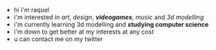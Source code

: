 - hi i'm raquel
- i'm interested in *art*, *design*, ***videogames***, *music* and *3d modelling*
- i'm currently learning 3d modelling and **studying computer science**
- i'm down to get better at my interests at any cost
- u can contact me on my twitter

<!---
rahqueu/rahqueu is a ✨ special ✨ repository because its `README.md` (this file) appears on your GitHub profile.
You can click the Preview link to take a look at your changes.
--->
